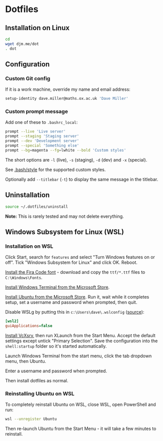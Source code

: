 # Dotfiles

## Installation on Linux

```bash
cd
wget djm.me/dot
. dot
```

## Configuration

### Custom Git config

If it is a work machine, override my name and email address:

```bash
setup-identity dave.miller@maths.ox.ac.uk 'Dave Miller'
```

### Custom prompt message

Add one of these to `.bashrc_local`:

```bash
prompt --live 'Live server'
prompt --staging 'Staging server'
prompt --dev 'Development server'
prompt --special 'Something else'
prompt --bg=magenta --fg=lwhite --bold 'Custom styles' 
```

The short options are `-l` (live), `-s` (staging), `-d` (dev) and `-x` (special).

See [.bash/style](../.bash/style) for the supported custom styles.

Optionally add `--titlebar` (`-t`) to display the same message in the titlebar.

## Uninstallation

```bash
source ~/.dotfiles/uninstall
```

**Note:** This is rarely tested and may not delete everything.

## Windows Subsystem for Linux (WSL)

### Installation on WSL

Click Start, search for `features` and select "Turn Windows features on or off". Tick "Windows Subsystem for Linux" and click OK. Reboot.

[Install the Fira Code font](https://github.com/tonsky/FiraCode) - download and copy the `ttf/*.ttf` files to `C:\Windows\Fonts`.

[Install Windows Terminal from the Microsoft Store](https://www.microsoft.com/en-gb/p/windows-terminal/9n0dx20hk701#activetab=pivot:overviewtab).

[Install Ubuntu from the Microsoft Store](https://apps.microsoft.com/store/detail/ubuntu/9PDXGNCFSCZV). Run it, wait while it completes setup, set a username and password when prompted, then quit.

Disable WSLg by putting this in `c:\Users\dave\.wslconfig` ([source](https://github.com/microsoft/wslg/discussions/523#discussioncomment-1505900)):

```ini
[wsl2]
guiApplications=false
```

[Install VcXsrv](https://sourceforge.net/projects/vcxsrv/), then run XLaunch from the Start Menu. Accept the default settings except untick "Primary Selection". Save the configuration into the `shell:startup` folder so it's started automatically.

Launch Windows Terminal from the start menu, click the tab dropdown menu, then Ubuntu.

Enter a username and password when prompted.

Then install dotfiles as normal.

### Reinstalling Ubuntu on WSL

To completely reinstall Ubuntu on WSL, close WSL, open PowerShell and run:

```bash
wsl --unregister Ubuntu
```

Then re-launch Ubuntu from the Start Menu - it will take a few minutes to reinstall.
